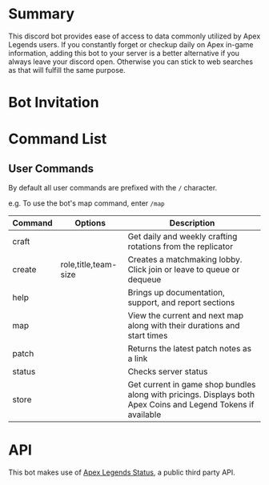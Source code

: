 # Summary

This discord bot provides ease of access to data commonly utilized by Apex Legends users. If you constantly forget or checkup daily on Apex in-game information, adding this bot to your server is a better alternative if you always leave your discord open. Otherwise you can stick to web searches as that will fulfill the same purpose.

# Bot Invitation

# Command List

## User Commands

By default all user commands are prefixed with the `/` character.  

e.g. To use the bot's map command, enter `/map`

| Command    |Options                 | Description       |
|------------|------------------------|-------------------|
| craft      |                        | Get daily and weekly crafting rotations from the replicator |
| create     | role,title,team-size   | Creates a matchmaking lobby. Click join or leave to queue or dequeue |
| help       |                        | Brings up documentation, support, and report sections
| map        |                        | View the current and next map along with their durations and start times |
| patch      |                        | Returns the latest patch notes as a link |
| status     |                        | Checks server status |
| store      |                        | Get current in game shop bundles along with pricings. Displays both Apex Coins and Legend Tokens if available |

# API

This bot makes use of [Apex Legends Status](https://apexlegendsapi.com/#introduction), a public third party API.   

